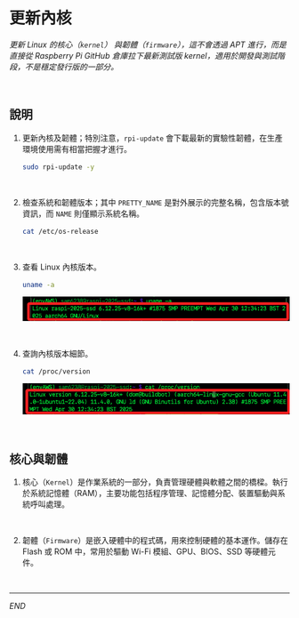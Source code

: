 # 更新內核

_更新 Linux 的核心（`kernel`） 與韌體（`firmware`），這不會透過 APT 進行，而是直接從 Raspberry Pi GitHub 倉庫拉下最新測試版 kernel，適用於開發與測試階段，不是穩定發行版的一部分。_

<br>

## 說明

1. 更新內核及韌體；特別注意，`rpi-update` 會下載最新的實驗性韌體，在生產環境使用需有相當把握才進行。

    ```bash
    sudo rpi-update -y
    ```

<br>

2. 檢查系統和韌體版本；其中 `PRETTY_NAME` 是對外展示的完整名稱，包含版本號資訊，而 `NAME` 則僅顯示系統名稱。

    ```bash
    cat /etc/os-release
    ```

<br>

3. 查看 Linux 內核版本。

    ```bash
    uname -a
    ```

    ![](images/img_112.png)

<br>

4. 查詢內核版本細節。

    ```bash
    cat /proc/version
    ```

    ![](images/img_113.png)

<br>

## 核心與韌體

1. 核心（`Kernel`）是作業系統的一部分，負責管理硬體與軟體之間的橋樑。執行於系統記憶體（RAM），主要功能包括程序管理、記憶體分配、裝置驅動與系統呼叫處理。

<br>

2. 韌體（`Firmware`）是嵌入硬體中的程式碼，用來控制硬體的基本運作。儲存在 Flash 或 ROM 中，常用於驅動 Wi-Fi 模組、GPU、BIOS、SSD 等硬體元件。

<br>

___

_END_